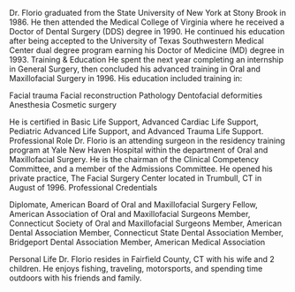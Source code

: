 Dr. Florio graduated from the State University of New York at Stony Brook in 1986. He then attended the Medical College of Virginia where he received a Doctor of Dental Surgery (DDS) degree in 1990. He continued his education after being accepted to the University of Texas Southwestern Medical Center dual degree program earning his Doctor of Medicine (MD) degree in 1993.
Training & Education
He spent the next year completing an internship in General Surgery, then concluded his advanced training in Oral and Maxillofacial Surgery in 1996. His education included training in:

Facial trauma
Facial reconstruction
Pathology
Dentofacial deformities
Anesthesia
Cosmetic surgery

He is certified in Basic Life Support, Advanced Cardiac Life Support, Pediatric Advanced Life Support, and Advanced Trauma Life Support.
Professional Role
Dr. Florio is an attending surgeon in the residency training program at Yale New Haven Hospital within the department of Oral and Maxillofacial Surgery. He is the chairman of the Clinical Competency Committee, and a member of the Admissions Committee. He opened his private practice, The Facial Surgery Center located in Trumbull, CT in August of 1996.
Professional Credentials

Diplomate, American Board of Oral and Maxillofacial Surgery
Fellow, American Association of Oral and Maxillofacial Surgeons
Member, Connecticut Society of Oral and Maxillofacial Surgeons
Member, American Dental Association
Member, Connecticut State Dental Association
Member, Bridgeport Dental Association
Member, American Medical Association

Personal Life
Dr. Florio resides in Fairfield County, CT with his wife and 2 children. He enjoys fishing, traveling, motorsports, and spending time outdoors with his friends and family.